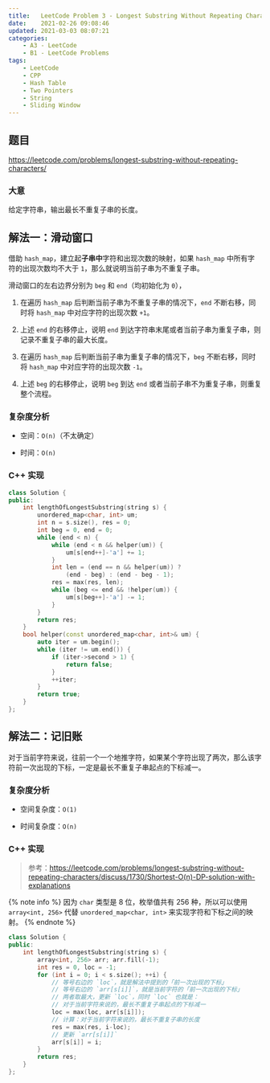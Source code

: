 ```yaml
---
title:   LeetCode Problem 3 - Longest Substring Without Repeating Characters
date:    2021-02-26 09:08:46
updated: 2021-03-03 08:07:21
categories:
    - A3 - LeetCode
    - B1 - LeetCode Problems
tags:
    - LeetCode
    - CPP
    - Hash Table
    - Two Pointers
    - String
    - Sliding Window
---
```


## 题目

<https://leetcode.com/problems/longest-substring-without-repeating-characters/>

### 大意

给定字符串，输出最长不重复子串的长度。

<!-- more -->

## 解法一：滑动窗口

借助 `hash_map`，建立起**子串中**字符和出现次数的映射，如果 `hash_map` 中所有字符的出现次数均不大于 `1`，那么就说明当前子串为不重复子串。

滑动窗口的左右边界分别为 `beg` 和 `end`（均初始化为 `0`），

1. 在遍历 `hash_map` 后判断当前子串为不重复子串的情况下，`end` 不断右移，同时将 `hash_map` 中对应字符的出现次数 `+1`。

2. 上述 `end` 的右移停止，说明 `end` 到达字符串末尾或者当前子串为重复子串，则记录不重复子串的最大长度。

3. 在遍历 `hash_map` 后判断当前子串为重复子串的情况下，`beg` 不断右移，同时将 `hash_map` 中对应字符的出现次数 `-1`。

4. 上述 `beg` 的右移停止，说明 `beg` 到达 `end` 或者当前子串不为重复子串，则重复整个流程。

### 复杂度分析

- 空间：`O(n)`（不太确定）

- 时间：`O(n)`

### C++ 实现

```cpp
class Solution {
public:
    int lengthOfLongestSubstring(string s) {
        unordered_map<char, int> um;
        int n = s.size(), res = 0;
        int beg = 0, end = 0;
        while (end < n) {
            while (end < n && helper(um)) {
                um[s[end++]-'a'] += 1;
            }
            int len = (end == n && helper(um)) ?
                (end - beg) : (end - beg - 1);
            res = max(res, len);
            while (beg <= end && !helper(um)) {
                um[s[beg++]-'a'] -= 1;
            }
        }
        return res;
    }
    bool helper(const unordered_map<char, int>& um) {
        auto iter = um.begin();
        while (iter != um.end()) {
            if (iter->second > 1) {
                return false;
            }
            ++iter;
        }
        return true;
    }
};
```

## 解法二：记旧账

对于当前字符来说，往前一个一个地推字符，如果某个字符出现了两次，那么该字符前一次出现的下标，一定是最长不重复子串起点的下标减一。

### 复杂度分析

- 空间复杂度：`O(1)`

- 时间复杂度：`O(n)`

### C++ 实现

> 参考：<https://leetcode.com/problems/longest-substring-without-repeating-characters/discuss/1730/Shortest-O(n)-DP-solution-with-explanations>

{% note info %}
因为 `char` 类型是 8 位，枚举值共有 256 种，所以可以使用 `array<int, 256>` 代替 `unordered_map<char, int>` 来实现字符和下标之间的映射。
{% endnote %}

```cpp
class Solution {
public:
    int lengthOfLongestSubstring(string s) {
        array<int, 256> arr; arr.fill(-1);
        int res = 0, loc = -1;
        for (int i = 0; i < s.size(); ++i) {
            // 等号右边的 `loc`，就是解法中提到的「前一次出现的下标」
            // 等号右边的 `arr[s[i]]`，就是当前字符的「前一次出现的下标」
            // 两者取最大，更新 `loc`，同时 `loc` 也就是：
            // 对于当前字符来说的，最长不重复子串起点的下标减一
            loc = max(loc, arr[s[i]]);
            // 计算：对于当前字符来说的，最长不重复子串的长度
            res = max(res, i-loc);
            // 更新 `arr[s[i]]`
            arr[s[i]] = i;
        }
        return res;
    }
};
```
